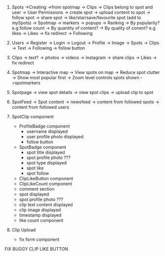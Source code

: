 1. Spots
    ->Creating
        ->from spotmap
    -> Clips
        -> Clips belong to spot and user
    -> User Permissions
        -> create spot
        -> upload content to spot
        -> follow spot
        -> share spot
        -> like/star/save/favourite spot (add to mySpots)
    -> Spotmap
        -> markers
        -> popups
    -> Ranking
        -> By popularity? e.g follow count
        -> By quantity of content?
        -> By quality of conent? e.g likes
    -> Likes
        -> fix redirect
    -> Following

2. Users
    -> Register
    -> Login
    -> Logout
    -> Profile
        -> Image
        -> Spots
        -> Clips
        -> Text
    -> Following
        -> follow button

3. Clips
    -> text?
    -> photos
    -> videos
    -> instagram
    -> share clips
     -> Likes
        -> fix redirect

3. Spotmap
    -> Interactive map
    -> View spots on map
        -> Reduce spot clutter
            -> Show most popular first
                -> Zoom level controls spots shown
    ->spotmarkers

4. Spotpage
    -> view spot details
    -> view spot clips
    -> upload clip to spot

5. SpotFeed
    -> Spot content
    -> newsfeed
        -> content from followed spots
        -> content from followed users

    
6. SpotClip component
    - ProfileBadge component
        - username displayed
        - user profile photo displayed
        - follow button
    - SpotBadge component
        - spot title displayed
        - spot profile photo ???
        - spot type displayed
        - spot like
        - spot follow
    - ClipLikeButton component
    - ClipLikeCount component
    - comment section
    - spot displayed
    - spot profile photo ???
    - clip text content displayed
    - clip image displayed
    - timestamp displayed
    - like count component

7. Clip Upload
    - fix form component

FIX BUGGY CLIP LIKE BUTTON